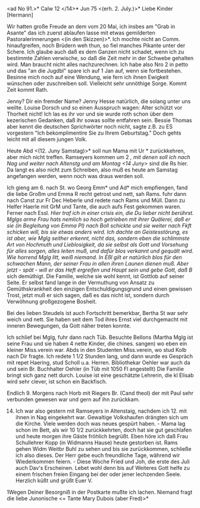 <ad No 91.>* Calw 12 </14>* Jun 75
 <(erh. 2. July.)>*
Liebe Kinder [Hermann]

Wir hatten große Freude an dem vom 20 Mai, ich insbes am "Grab in Asante" das ich zuerst ablaufen lasse mit etwas gemilderten Pastoralerinnerungen <(in den Skizzen)>*. Ich mochte nicht an Comm. hinaufgreifen, noch Brüdern weh thun, so fiel manches Pikante unter der Schere. Ich glaube auch daß es dem Ganzen nicht schadet, wenn ich zu bestimmte Zahlen verwische, so daß die Zeit mehr in der Schwebe gehalten wird. Man braucht nicht alles nachzurechnen. Ich habe also Nro 2 in petto und das "an die Jugdbl" spare ich auf 1 Jan auf, wenn sie fortbestehen. Besinne mich noch auf eine Wendung, wie fern ich ihnen Ewigkeit wünschen oder zuschreiben soll. Vielleicht sehr unnöthige Sorge. Kommt Zeit kommt Rath.

Jenny? Dir ein fremder Name? Jenny Hesse natürlich, die solang unter uns weilte. Louise Dorsch und so einen Ausspruch wagen: Alter schützt vor Thorheit nicht! Ich las es ihr vor und sie wurde roth schon über dem kezerischen Gedanken, daß ihr sowas sollte entfahren sein. Bessie Thomas aber kennt die deutschen Sprichwörter noch nicht, sagte z.B. zu ES vorgestern "Ich bekomplimentire Sie zu Ihrem Geburtstag." Doch gehts leicht mit all diesem jungen Volk.

Heute Abd <(12. Juny Samstag)>* soll nun Mama mit Ur <Uranie>* zurückkehren, aber mich nicht treffen. Ramseyers kommen um 2 <Uhr Nachm>*, mit denen soll ich nach Nag und weiter nach Altenstg und am Montag <14 Juny>* sind die Rs hier. Da langt es also nicht zum Schreiben, also muß es heute am Samstag angefangen werden, wenn noch was draus werden soll.

Ich gieng am 6. nach St. wo Georg Emm<a>* und Ad<olf>* mich empfiengen, fand die liebe Großm und Emma R recht getrost und nett, sah Rams. fuhr dann nach Canst zur Fr Dec Heberle und redete nach Rams und Müll. Dann zu Helfer Haerle mit GrM und Tante, die auch aufs Fest gekommen waren. Ferner nach Essl<ing>*. Hier traf ich in einer crisis ein, die Du lieber nicht berührst. Mglgs arme Frau hats nemlich so hoch getrieben mit ihrer Quälerei, daß er sie (in Begleitung von Emma Pl) nach Boll schickte und sie weiter nach Fkft schicken will, bis sie etwas anders wird. Ich dachte an Geistesstörung, es ist aber, wie Mglg seither erkennt, nicht das, sondern eben die schlimmste Art von Hochmuth und Lieblosigkeit, da sie selbst als Gott und Vorsehung für alles sorgen, alles leiten muß, und dafür blos verkannt und gequält wird. Wie horrend Mglg litt, weiß niemand. In Eßl gilt er natürlich blos für den schwachen Mann, der seiner Frau in allen ihren Launen dienen muß. Aber jetzt - spät - will er das Heft ergreifen und Haupt sein und gebe Gott, daß B<ertha>* sich demüthigt. Die Familie, welche sie wohl kennt, ist Gottlob auf seiner Seite. Er selbst fand lange in der Vermuthung von Ansatz zu Gemüthskrankheit den einzigen Entschuldigungsgrund und einen gewissen Trost, jetzt muß er sich sagen, daß es das nicht ist, sondern durch Verwöhnung großgezogene Bosheit.

Bei des lieben Steudels ist auch Fortschritt bemerkbar, Bertha St war sehr weich und nett. Sie haben seit dem Tod ihres Ernst viel durchgemacht mit inneren Bewegungen, da Gott näher treten konnte.

Ich schlief bei Mglg, fuhr dann nach Tüb. Besuchte Bellons (Martha Mglg ist seine Frau und sie haben 4 nette Kinder, die chines. sangen) wo eben ein kleiner Miss.verein war. Abds in den Studenten Miss.verein, wo stud Kolb nach Dir fragte. Ich redete 1 1/2 Stunden lang, und dann wurde es Gespräch mit repet Haering, stud Scholl u.a. Herren. Bibliothekar Oehler war auch da und sein Br. Buchhalter Oehler (in Tüb mit 1050 Fl angestellt) Die Familie bringt sich ganz nett durch. Louise ist eine geschätzte Lehrerin, die kl Elisab wird sehr clever, ist schon ein Backfisch.

Endlich 9. Morgens nach Horb mit Riegers Br. (Cand theol) der mit Paul sehr verbunden gewesen war und gern auf ihn zurückkam.

14. Ich war also gestern mit Ramseyers in Altenstaig, nachdem ich 12. mit ihnen in Nag eingekehrt war. Gewaltige Volkshaufen drängten sich um die Kirche. Viele werden doch was neues gespürt haben. - Mama lag schon im Bett, als wir 10 1/2 zurückkehrten, doch hat sie gut geschlafen und heute morgen ihre Gäste fröhlich begrüßt. Eben höre ich daß Frau Schullehrer Kopp (in Widmanns Hause) heute gestorben ist. Rams gehen Widm Weitbr Buhl zu sehen und bis sie zurückkommen, schließe ich also dieses. Der Herr gebe euch freundliche Tage, während wir Wiederkommen feiern. - Diese Woche Fried und Joh, die erste des Juli auch Dav's Erscheinen. Lebet wohl denn bis auf Weiteres Gott helfe zu einem frischen freien Eingang bei der oder jener lechzenden Seele. Herzlich küßt und grüßt
 Euer V.

1Wegen Deiner Besorgniß in der Postkarte mußte ich lachen. Niemand fragt die liebe Junonische <= Tante Mary Dubois (aber Fred)>*
